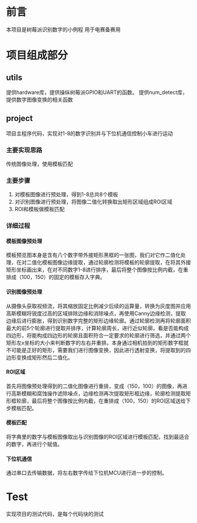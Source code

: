 # 前言
本项目是树莓派识别数字的小例程
用于电赛备赛用

# 项目组成部分

## utils
提供hardware库，提供操纵树莓派GPIO和UART的函数。
提供num_detect库，提供数字图像变换的相关函数

## project
项目主程序代码，实现对1-8的数字识别并与下位机通信控制小车进行运动

### 主要实现思路
传统图像处理，使用模板匹配

### 主要步骤
1. 对模板图像进行预处理，得到1-8总共8个模板
2. 对识别图像进行预处理，将图像二值化转换取出矩形区域组成ROI区域
3. ROI和模板做模板匹配

### 详细过程

#### 模板图像预处理

模板预览图本身是含有八个数字带外接矩形黑框的一张图，我们对它作二值化处理，在对二值化模板图像边缘提取，通过轮廓检测将模板的轮廓提取，在将其外接矩形坐标画出来，在对不同数字1-8进行排序，最后将整个图像按比例内截，在重排成（100，150）的固定的模板存入字典。

#### 识别图像预处理

从摄像头获取视频流，将其缩放固定比例减少后续的运算量，转换为灰度图并应用高斯模糊将锐度过高的区域排除边缘和消除噪点，再使用Canny边缘检测，提取边缘后进行膨胀，得到识别数字完整的矩形边缘轮廓。通过轮廓检测再将轮廓面积最大的前5个轮廓进行提取并排序，计算轮廓周长，进行近似轮廓，看是否能构成四边形，将能构成四边形的轮廓且面积符合一定要求的轮廓进行筛选，并通过两个矩形左x坐标的大小来判断数字的左右并重排。本身通过相机拍到的矩形数字框就不可能是正好的矩形，需要我们进行图像变换，因此进行透射变换，将提取到的四边形变换成矩形然后二值化。

#### ROI区域

首先将图像预处理得到的二值化图像进行重排，变成（150，100）的图像，再进行高斯模糊和腐蚀操作滤除噪点，边缘检测再次提取矩形框边缘，轮廓检测提取矩形框轮廓，最后将整个图像按比例内截，在重排成（100，150）的ROI区域送给下步模板匹配。

#### 模板匹配
将字典里的数字与模板图像取出与识别图像的ROI区域进行模板匹配，找到最适合的数字，再进行个赋值。

#### 下位机通信
通过串口去传输数据，将左右数字传给下位机MCU进行进一步的控制。


# Test
实现项目的测试代码，是每个代码块的测试







